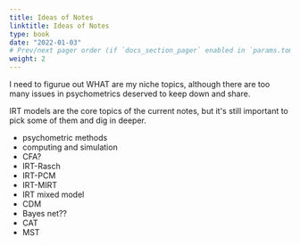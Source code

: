 ```yaml
---
title: Ideas of Notes
linktitle: Ideas of Notes
type: book
date: "2022-01-03"
# Prev/next pager order (if `docs_section_pager` enabled in `params.toml`)
weight: 2
---
```




I need to figurue out WHAT are my niche topics, although there are too many issues in psychometrics deserved to keep down and share.

IRT models are the core topics of the current notes, but it's still important to pick some of them and dig in deeper.

- psychometric methods
- computing and simulation
- CFA?
- IRT-Rasch
- IRT-PCM
- IRT-MIRT
- IRT mixed model
- CDM
- Bayes net??
- CAT
- MST